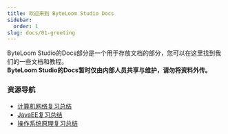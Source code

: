 ```yaml
---
title: 欢迎来到 ByteLoom Studio Docs
sidebar:
  order: 1
slug: docs/01-greeting
---
```


ByteLoom Studio的Docs部分是一个用于存放文档的部分，您可以在这里找到我们的一些文档和教程。  
**ByteLoom Studio的Docs暂时仅由内部人员共享与维护，请勿将资料外传。** 

### 资源导航
- [计算机网络复习总结](/docs/02-计算机网络)
- [JavaEE复习总结](/docs/03-javaee)
- [操作系统原理复习总结](/docs/04-操作系统原理)
